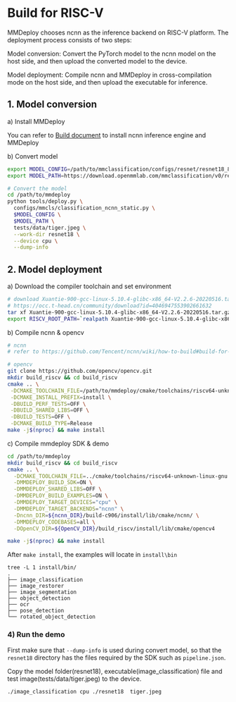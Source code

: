 # Build for RISC-V

MMDeploy chooses ncnn as the inference backend on RISC-V platform. The deployment process consists of two steps:

Model conversion: Convert the PyTorch model to the ncnn model on the host side, and then upload the converted model to the device.

Model deployment: Compile ncnn and MMDeploy in cross-compilation mode on the host side, and then upload the executable for inference.

## 1. Model conversion

a) Install MMDeploy

You can refer to [Build document](./linux-x86_64.md) to install ncnn inference engine and MMDeploy

b) Convert model

```bash
export MODEL_CONFIG=/path/to/mmclassification/configs/resnet/resnet18_8xb32_in1k.py
export MODEL_PATH=https://download.openmmlab.com/mmclassification/v0/resnet/resnet18_8xb32_in1k_20210831-fbbb1da6.pth

# Convert the model
cd /path/to/mmdeploy
python tools/deploy.py \
  configs/mmcls/classification_ncnn_static.py \
  $MODEL_CONFIG \
  $MODEL_PATH \
  tests/data/tiger.jpeg \
  --work-dir resnet18 \
  --device cpu \
  --dump-info
```

## 2. Model deployment

a) Download the compiler toolchain and set environment

```bash
# download Xuantie-900-gcc-linux-5.10.4-glibc-x86_64-V2.2.6-20220516.tar.gz
# https://occ.t-head.cn/community/download?id=4046947553902661632
tar xf Xuantie-900-gcc-linux-5.10.4-glibc-x86_64-V2.2.6-20220516.tar.gz
export RISCV_ROOT_PATH=`realpath Xuantie-900-gcc-linux-5.10.4-glibc-x86_64-V2.2.6`
```

b) Compile ncnn & opencv

```bash
# ncnn
# refer to https://github.com/Tencent/ncnn/wiki/how-to-build#build-for-allwinner-d1

# opencv
git clone https://github.com/opencv/opencv.git
mkdir build_riscv && cd build_riscv
cmake .. \
 -DCMAKE_TOOLCHAIN_FILE=/path/to/mmdeploy/cmake/toolchains/riscv64-unknown-linux-gnu.cmake \
 -DCMAKE_INSTALL_PREFIX=install \
 -DBUILD_PERF_TESTS=OFF \
 -DBUILD_SHARED_LIBS=OFF \
 -DBUILD_TESTS=OFF \
 -DCMAKE_BUILD_TYPE=Release
make -j$(nproc) && make install
```

c) Compile mmdeploy SDK & demo

```bash
cd /path/to/mmdeploy
mkdir build_riscv && cd build_riscv
cmake .. \
  -DCMAKE_TOOLCHAIN_FILE=../cmake/toolchains/riscv64-unknown-linux-gnu.cmake \
  -DMMDEPLOY_BUILD_SDK=ON \
  -DMMDEPLOY_SHARED_LIBS=OFF \
  -DMMDEPLOY_BUILD_EXAMPLES=ON \
  -DMMDEPLOY_TARGET_DEVICES="cpu" \
  -DMMDEPLOY_TARGET_BACKENDS="ncnn" \
  -Dncnn_DIR=${ncnn_DIR}/build-c906/install/lib/cmake/ncnn/ \
  -DMMDEPLOY_CODEBASES=all \
  -DOpenCV_DIR=${OpenCV_DIR}/build_riscv/install/lib/cmake/opencv4

make -j$(nproc) && make install
```

After `make install`, the examples will locate in `install\bin`

```
tree -L 1 install/bin/
.
├── image_classification
├── image_restorer
├── image_segmentation
├── object_detection
├── ocr
├── pose_detection
└── rotated_object_detection
```

### 4) Run the demo

First make sure that `--dump-info` is used during convert model, so that the `resnet18` directory has the files required by the SDK such as `pipeline.json`.

Copy the model folder(resnet18), executable(image_classification) file and test image(tests/data/tiger.jpeg) to the device.

```bash
./image_classification cpu ./resnet18  tiger.jpeg
```
